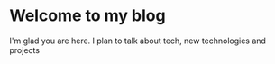 # Welcome to my blog

I'm glad you are here. I plan to talk about tech, new technologies and projects
